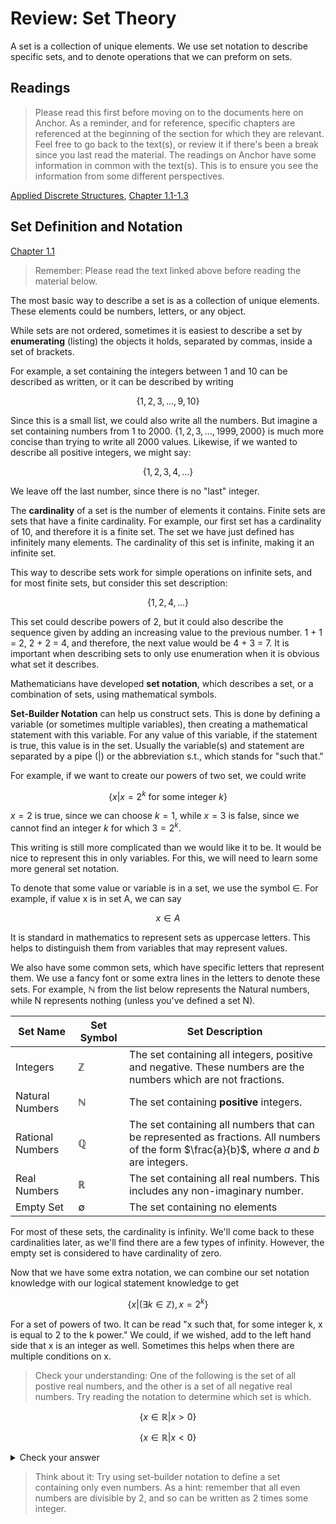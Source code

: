 # Review: Set Theory

A set is a collection of unique elements. We use set notation to describe specific sets, and to denote operations that we can preform on sets.

## Readings

> Please read this first before moving on to the documents here on Anchor.
> As a reminder, and for reference, specific chapters are referenced at the beginning of the section for which they are relevant.
> Feel free to go back to the text(s), or review it if there's been a break since you last read the material.
> The readings on Anchor have some information in common with the text(s). This is to ensure you see the information from some different perspectives.

[Applied Discrete Structures](https://discretemath.org/ads/chapter_1.html), [Chapter 1.1-1.3](https://discretemath.org/ads/s-set-Notation-and-Relations.html)

## Set Definition and Notation

[Chapter 1.1](https://discretemath.org/ads/s-set-Notation-and-Relations.html)

> Remember: Please read the text linked above before reading the material below.

The most basic way to describe a set is as a collection of unique elements. These elements could be numbers, letters, or any object.

While sets are not ordered, sometimes it is easiest to describe a set by **enumerating** (listing) the objects it holds, separated by commas, inside a set of brackets.

For example, a set containing the integers between 1 and 10 can be described as written, or it can be described by writing

$$\{ 1, 2, 3, ..., 9, 10\}$$

Since this is a small list, we could also write all the numbers. But imagine a set containing numbers from 1 to 2000. $\{ 1, 2, 3, ..., 1999, 2000\}$ is much more concise than trying to write all 2000 values. Likewise, if we wanted to describe all positive integers, we might say:

$$\{1, 2, 3, 4, ...\}$$

We leave off the last number, since there is no "last" integer. 

The **cardinality** of a set is the number of elements it contains. Finite sets are sets that have a finite cardinality. For example, our first set has a cardinality of 10, and therefore it is a finite set. The set we have just defined has infinitely many elements. The cardinality of this set is infinite, making it an infinite set.

This way to describe sets work for simple operations on infinite sets, and for most finite sets, but consider this set description:

$$\{1, 2, 4, ... \}$$

This set could describe powers of 2, but it could also describe the sequence given by adding an increasing value to the previous number. 1 + 1 = 2, 2 + 2 = 4, and therefore, the next value would be 4 + 3 = 7. It is important when describing sets to only use enumeration when it is obvious what set it describes.

Mathematicians have developed **set notation**, which describes a set, or a combination of sets, using mathematical symbols.

**Set-Builder Notation** can help us construct sets. This is done by defining a variable (or sometimes multiple variables), then creating a mathematical statement with this variable. For any value of this variable, if the statement is true, this value is in the set. Usually the variable(s) and statement are separated by a pipe (|) or the abbreviation s.t., which stands for "such that."

For example, if we want to create our powers of two set, we could write

$$\{x | x = 2^k \text{ for some integer } k\}$$

$x = 2$ is true, since we can choose $k = 1$, while $x = 3$ is false, since we cannot find an integer $k$ for which $3 = 2^k$.

This writing is still more complicated than we would like it to be. It would be nice to represent this in only variables. For this, we will need to learn some more general set notation.

To denote that some value or variable is in a set, we use the symbol $\in$. For example, if value x is in set A, we can say 

$$x \in A$$

It is standard in mathematics to represent sets as uppercase letters. This helps to distinguish them from variables that may represent values.

We also have some common sets, which have specific letters that represent them. We use a fancy font or some extra lines in the letters to denote these sets. For example, $\mathbb{N}$ from the list below represents the Natural numbers, while N represents nothing (unless you've defined a set N).

| Set Name | Set Symbol | Set Description |
| --- | --- | --- |
| Integers | $\mathbb{Z}$ | The set containing all integers, positive and negative. These numbers are the numbers which are not fractions. |
| Natural Numbers | $\mathbb{N}$ | The set containing **positive** integers. | 
| Rational Numbers| $\mathbb{Q}$ | The set containing all numbers that can be represented as fractions. All numbers of the form $\frac{a}{b}$, where $a$ and $b$ are integers. |
| Real Numbers | $\mathbb{R}$ | The set containing all real numbers. This includes any non-imaginary number. |
| Empty Set | $\emptyset$ | The set containing no elements |

For most of these sets, the cardinality is infinity. We'll come back to these cardinalities later, as we'll find there are a few types of infinity. However, the empty set is considered to have cardinality of zero.

Now that we have some extra notation, we can combine our set notation knowledge with our logical statement knowledge to get

$$\{x | (\exists k \in \mathbb{Z}), x = 2^k \}$$

For a set of powers of two. It can be read "x such that, for some integer k, x is equal to 2 to the k power." We could, if we wished, add to the left hand side that x is an integer as well. Sometimes this helps when there are multiple conditions on x.

> Check your understanding: One of the following is the set of all postive real numbers, and the other is a set of all negative real numbers. Try reading the notation to determine which set is which.

$$\{x \in \mathbb{R}| x > 0 \}$$

$$\{x \in \mathbb{R}| x < 0 \}$$

<details><summary>Check your answer</summary>

The first is positive real numbers and the second is negative real numbers. This is a good reminder that 0 is neither positive nor negative.

</details>

> Think about it: Try using set-builder notation to define a set containing only even numbers. As a hint: remember that all even numbers are divisible by 2, and so can be written as 2 times some integer.